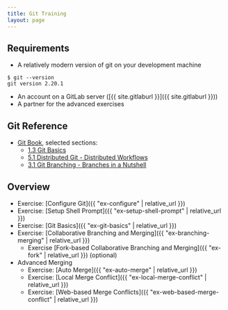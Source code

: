 ```yaml
---
title: Git Training
layout: page
---
```


## Requirements
  - A relatively modern version of git on your development machine
```terminal
$ git --version
git version 2.20.1
```
  - An account on a GitLab server ([{{ site.gitlaburl }}]({{ site.gitlaburl }}))
  - A partner for the advanced exercises


## Git Reference

- [Git Book](https://git-scm.com/book/en/v2), selected sections:
  - [1.3 Git Basics](https://git-scm.com/book/en/v2/Getting-Started-Git-Basics)
  - [5.1 Distributed Git - Distributed Workflows](https://git-scm.com/book/en/v2/Distributed-Git-Distributed-Workflows)
  - [3.1 Git Branching - Branches in a Nutshell](https://git-scm.com/book/en/v2/Git-Branching-Branches-in-a-Nutshell)

## Overview
- Exercise: [Configure Git]({{ "ex-configure" | relative_url }})
- Exercise: [Setup Shell Prompt]({{ "ex-setup-shell-prompt" | relative_url }})
- Exercise: [Git Basics]({{ "ex-git-basics" | relative_url }})
- Exercise: [Collaborative Branching and Merging]({{ "ex-branching-merging" | relative_url }})
  - Exercise [Fork-based Collaborative Branching and Merging]({{ "ex-fork" | relative_url }}) (optional)
- Advanced Merging
  - Exercise: [Auto Merge]({{ "ex-auto-merge" | relative_url }})
  - Exercise: [Local Merge Conflict]({{ "ex-local-merge-conflict" | relative_url }})
  - Exercise: [Web-based  Merge Conflicts]({{ "ex-web-based-merge-conflict" | relative_url }})
